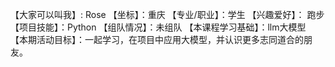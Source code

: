 【大家可以叫我】: Rose
【坐标】：重庆
【专业/职业】：学生
【兴趣爱好】： 跑步
【项目技能】：Python
【组队情况】：未组队
【本课程学习基础】：llm大模型
【本期活动目标】：一起学习，在项目中应用大模型，并认识更多志同道合的朋友。 
